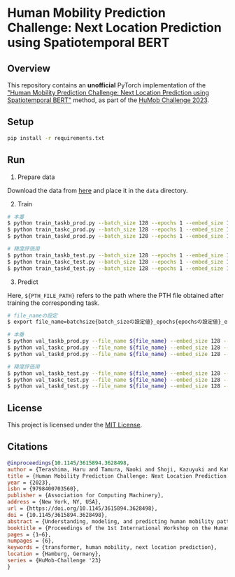 # Human Mobility Prediction Challenge: Next Location Prediction using Spatiotemporal BERT

## Overview

This repository contains an **unofficial** PyTorch implementation of the ["Human Mobility Prediction Challenge: Next Location Prediction using Spatiotemporal BERT"](https://dl.acm.org/doi/10.1145/3615894.3628498) method, as part of the [HuMob Challenge 2023](https://connection.mit.edu/humob-challenge-2023).

## Setup

```bash
pip install -r requirements.txt
```

## Run

1. Prepare data

Download the data from [here](https://zenodo.org/records/10142719) and place it in the `data` directory.

2. Train

```bash
# 本番
$ python train_taskb_prod.py --batch_size 128 --epochs 1 --embed_size 128 --layers_num 4 --heads_num 8 --run_name {hoge}
$ python train_taskc_prod.py --batch_size 128 --epochs 1 --embed_size 128 --layers_num 4 --heads_num 8 --run_name {hoge}
$ python train_taskd_prod.py --batch_size 128 --epochs 1 --embed_size 128 --layers_num 4 --heads_num 8 --run_name {hoge}

# 精度評価用
$ python train_taskb_test.py --batch_size 128 --epochs 1 --embed_size 128 --layers_num 4 --heads_num 8 --run_name {hoge}
$ python train_taskc_test.py --batch_size 128 --epochs 1 --embed_size 128 --layers_num 4 --heads_num 8 --run_name {hoge}
$ python train_taskd_test.py --batch_size 128 --epochs 1 --embed_size 128 --layers_num 4 --heads_num 8 --run_name {hoge}
```

3. Predict

Here, `${PTH_FILE_PATH}` refers to the path where the PTH file obtained after training the corresponding task.

```bash
# file_nameの設定
$ export file_name=batchsize{batch_sizeの設定値}_epochs{epochsの設定値}_embedsize{embed_sizeの設定値}_layersnum{layers_numの設定値}_headsnum{heads_numの設定値}_cuda{cudaの設定値}_lr{lrの設定値}_seed{seedの設定値}

# 本番
$ python val_taskb_prod.py --file_name ${file_name} --embed_size 128 --layers_num 4 --heads_num 8 --run_name {hoge}
$ python val_taskc_prod.py --file_name ${file_name} --embed_size 128 --layers_num 4 --heads_num 8 --run_name {hoge}
$ python val_taskd_prod.py --file_name ${file_name} --embed_size 128 --layers_num 4 --heads_num 8 --run_name {hoge}

# 精度評価用
$ python val_taskb_test.py --file_name ${file_name} --embed_size 128 --layers_num 4 --heads_num 8 --run_name {hoge}
$ python val_taskc_test.py --file_name ${file_name} --embed_size 128 --layers_num 4 --heads_num 8 --run_name {hoge}
$ python val_taskd_test.py --file_name ${file_name} --embed_size 128 --layers_num 4 --heads_num 8 --run_name {hoge}
```

## License

This project is licensed under the [MIT License](https://github.com/caoji2001/Human-Mobility-Prediction-Challenge-Next-Location-Prediction-using-Spatiotemporal-BERT/blob/main/LICENSE).

## Citations

```bibtex
@inproceedings{10.1145/3615894.3628498,
author = {Terashima, Haru and Tamura, Naoki and Shoji, Kazuyuki and Katayama, Shin and Urano, Kenta and Yonezawa, Takuro and Kawaguchi, Nobuo},
title = {Human Mobility Prediction Challenge: Next Location Prediction Using Spatiotemporal BERT},
year = {2023},
isbn = {9798400703560},
publisher = {Association for Computing Machinery},
address = {New York, NY, USA},
url = {https://doi.org/10.1145/3615894.3628498},
doi = {10.1145/3615894.3628498},
abstract = {Understanding, modeling, and predicting human mobility patterns in urban areas has become a crucial task from the perspectives of traffic modeling, disaster risk management, urban planning, and more. HuMob Challenge 2023 aims to predict future movement trajectories based on the past movement trajectories of 100,000 users[1]. Our team, "uclab2023", considered that model design significantly impacts training and prediction times in the task of human mobility trajectory prediction. To address this, we proposed a model based on BERT, commonly used in natural language processing, which allows parallel predictions, thus reducing both training and prediction times.In this challenge, Task 1 involves predicting the 15-day daily mobility trajectories of target users using the movement trajectories of 100,000 users. Task 2 focuses on predicting the 15-day emergency mobility trajectories of target users with data from 25,000 users. Our team achieved accuracy scores of GEOBLEU: 0.3440 and DTW: 29.9633 for Task 1 and GEOBLEU: 0.2239 and DTW: 44.7742 for Task 2[2][3].},
booktitle = {Proceedings of the 1st International Workshop on the Human Mobility Prediction Challenge},
pages = {1–6},
numpages = {6},
keywords = {transformer, human mobility, next location prediction},
location = {Hamburg, Germany},
series = {HuMob-Challenge '23}
}
```
